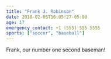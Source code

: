 ```yaml
---
title: "Frank J. Robinson"
date: 2018-02-05T16:05:27-05:00
age: 17
emergency_contact: +1 (555) 555 5555
sports: ["soccer", "baseball"]
---
```


Frank, our number one second baseman!

